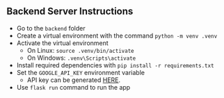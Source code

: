 ## Backend Server Instructions

- Go to the `backend` folder
- Create a virtual environment with the command `python -m venv .venv`
- Activate the virtual environment
    - On Linux: `source .venv/bin/activate`
    - On Windows: `.venv\Scripts\activate`
- Install required dependencies with `pip install -r requirements.txt`
- Set the `GOOGLE_API_KEY` environment variable
    - API key can be generated [HERE](https://ai.google.dev/gemini-api/docs).
- Use `flask run` command to run the app
